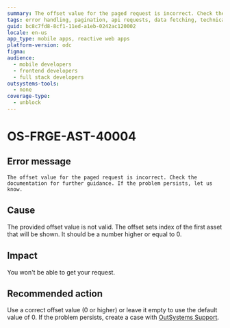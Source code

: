 ```yaml
---
summary: The offset value for the paged request is incorrect. Check the documentation for further guidance. If the problem persists, let us know.
tags: error handling, pagination, api requests, data fetching, technical support
guid: bc8c7fd8-8cf1-11ed-a1eb-0242ac120002
locale: en-us
app_type: mobile apps, reactive web apps
platform-version: odc
figma:
audience:
  - mobile developers
  - frontend developers
  - full stack developers
outsystems-tools:
  - none
coverage-type:
  - unblock
---
```


# OS-FRGE-AST-40004

## Error message

`The offset value for the paged request is incorrect. Check the documentation for further guidance. If the problem persists, let us know.`

## Cause

The provided offset value is not valid. The offset sets index of the first asset that will be shown. It should be a number higher or equal to 0.

## Impact

You won't be able to get your request.

## Recommended action

Use a correct offset value (0 or higher) or leave it empty to use the default value of 0.
If the problem persists, create a case with [OutSystems Support](https://www.outsystems.com/support/portal/open-support-case?ErrorCode=OS-FRGE-AST-40004).
